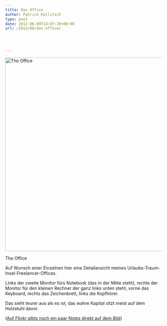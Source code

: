 ```yaml
---
title: Das Office
author: Patrick Kollitsch
type: post
date: 2012-06-09T14:07:30+00:00
url: /2012/06/das-office/




---
```

<div class="media photo image">
  <a href="http://www.flickr.com/photos/schreibblogade/7356466416/" title="The Office"><img src="//farm8.staticflickr.com/7219/7356466416_a39ea04ba2_z.jpg" width="620" alt="The Office" /></a></p> 
  
  <p>
    The Office
  </p>
</div>

Auf Wunsch einer Einzelnen hier eine Detailansicht meines Urlaubs-Traum-Insel-Freelancer-Offices. 

Links der zweite Monitor fürs Notebook (das in der Mitte steht), rechts der Monitor für den kleinen Rechner der ganz links unten steht, vorne das Keyboard, rechts das Zeichenbrett, links die Kopfhörer. 

Das sieht teurer aus als es ist, das wahre Kapital sitzt meist auf dem Holzstuhl davor.

([Auf Flickr gibts noch ein paar Notes direkt auf dem Bild][1])

 [1]: http://www.flickr.com/photos/schreibblogade/7356466416/
